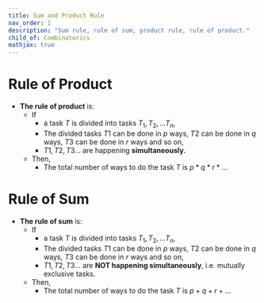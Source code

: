 ```yaml
---
title: Sum and Product Rule
nav_order: 1
description: "Sum rule, rule of sum, product rule, rule of product."
child_of: Combinatorics
mathjax: true
---
```


# Rule of Product

- **The rule of product** is:
    - If 
        - a task $T$ is divided into tasks $T_1, T_2, ...T_n$,
        - The divided tasks $T1$ can be done in $p$ ways, $T2$ can be done in $q$ ways, $T3$ can be done in $r$ ways and so on,
        - $T1, T2, T3..$. are happening **simultaneously.**
    - Then,
        - The total number of ways to do the task $T$ is $p * q * r * ...$

# Rule of Sum

- **The rule of sum** is:
    - If 
        - a task $T$ is divided into tasks $T_1, T_2, ...T_n$,
        - The divided tasks $T1$ can be done in $p$ ways, $T2$ can be done in $q$ ways, $T3$ can be done in $r$ ways and so on,
        - $T1, T2, T3..$. are **NOT happening simultaneously**, i.e. mutually exclusive tasks.
    - Then,
        - The total number of ways to do the task $T$ is $p + q + r + ...$